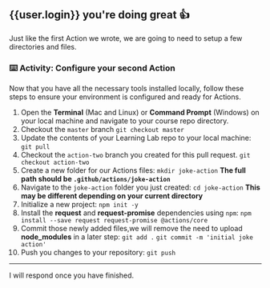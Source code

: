 ## {{user.login}} you're doing great 👍

Just like the first Action we wrote, we are going to need to setup a few directories and files.

### :keyboard: Activity: Configure your second Action

Now that you have all the necessary tools installed locally, follow these steps to ensure your environment is configured and ready for Actions.

1. Open the **Terminal** (Mac and Linux) or **Command Prompt** (Windows) on your local machine and navigate to your course repo directory.
2. Checkout the `master` branch
   `git checkout master`
3. Update the contents of your Learning Lab repo to your local machine:
   `git pull`
4. Checkout the `action-two` branch you created for this pull request.
   `git checkout action-two`
5. Create a new folder for our Actions files:
   `mkdir joke-action`
   **The full path should be `.github/actions/joke-action`**
6. Navigate to the `joke-action` folder you just created:
   `cd joke-action`
   **This may be different depending on your current directory**
7. Initialize a new project:
   `npm init -y`
8. Install the **request** and **request-promise** dependencies using `npm`:
   `npm install --save request request-promise @actions/core`
9. Commit those newly added files,we will remove the need to upload **node_modules** in a later step:
   `git add .`
   `git commit -m 'initial joke action'`
10. Push you changes to your repository:
    `git push`

---

I will respond once you have finished.
